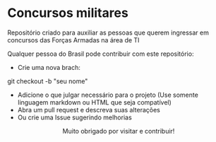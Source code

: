 # Concursos militares

Repositório criado para auxiliar as pessoas que querem ingressar em concursos das Forças Armadas na área de TI

Qualquer pessoa do Brasil pode contribuir com este repositório:

* Crie uma nova brach:

git checkout -b "seu nome"

* Adicione o que julgar necessário para o projeto (Use somente linguagem markdown ou HTML que seja compatível)
* Abra um pull request e descreva suas alterações 
* Ou crie uma Issue sugerindo melhorias

<p align="center">Muito obrigado por visitar e contribuir!</p>
